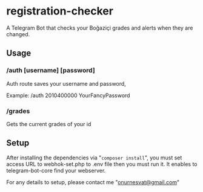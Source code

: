 # registration-checker

A Telegram Bot that checks your Boğaziçi grades and alerts when they are changed.

## Usage

### /auth [username] [password]

Auth route saves your username and password,

Example: /auth 2010400000 YourFancyPassword

### /grades

Gets the current grades of your id


## Setup

After installing the dependencies via "`composer install`", you must set access URL to webhok-set.php to .env file then you must run it. It enables to telegram-bot-core find your webserver.

For any details to setup, please contact me "onurnesvat@gmail.com"